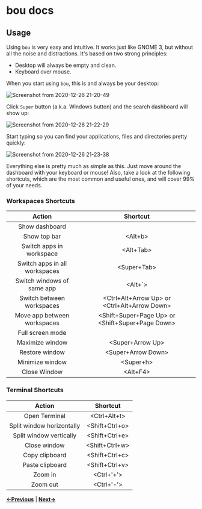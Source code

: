 bou docs
========

Usage
-----

Using `bou` is very easy and intuitive. It works just like GNOME 3, but without
all the noise and distractions. It's based on two strong principles:

- Desktop will always be empty and clean.
- Keyboard over mouse.

When you start using `bou`, this is and always be your desktop:

![Screenshot from 2020-12-26 21-20-49](https://user-images.githubusercontent.com/1381925/103158713-15817d00-47c1-11eb-8e11-547f27ce145a.png)

Click `Super` button (a.k.a. Windows button) and the search dashboard will show up:

![Screenshot from 2020-12-26 21-22-29](https://user-images.githubusercontent.com/1381925/103158712-13b7b980-47c1-11eb-82fa-a43d712dfc4a.png)

Start typing so you can find your applications, files and directories pretty quickly:

![Screenshot from 2020-12-26 21-23-38](https://user-images.githubusercontent.com/1381925/103158709-11555f80-47c1-11eb-98f9-ae7fce7ba718.png)

Everything else is pretty much as simple as this. Just move around the dashboard
with your keyboard or mouse! Also, take a look at the following shortcuts,
which are the most common and useful ones, and will cover 99% of your needs.

### Workspaces Shortcuts

| Action  | Shortcut  |
|:-:|:-:|
| Show dashboard | <Super> |
| Show top bar | <Alt+b> |
| Switch apps in workspace | <Alt+Tab> |
| Switch apps in all workspaces | <Super+Tab> |
| Switch windows of same app | <Alt+`> |
| Switch between workspaces | <Ctrl+Alt+Arrow Up> or <Ctrl+Alt+Arrow Down> |
| Move app between workspaces | <Shift+Super+Page Up> or <Shift+Super+Page Down>   |
| Full screen mode  | <F11> |
| Maximize window  | <Super+Arrow Up> |
| Restore window  | <Super+Arrow Down> |
| Minimize window  | <Super+h> |
| Close Window | <Alt+F4> |

### Terminal Shortcuts

| Action  | Shortcut  |
|:-:|:-:|
| Open Terminal | <Ctrl+Alt+t> |
| Split window horizontally  | <Shift+Ctrl+o> |
| Split window vertically | <Shift+Ctrl+e> |
| Close window | <Shift+Ctrl+w> |
| Copy clipboard | <Shift+Ctrl+c> |
| Paste clipboard | <Shift+Ctrl+v> |
| Zoom in | <Ctrl+'+'> |
| Zoom out | <Ctrl+'-'> |

**[←Previous](install.md)** | **[Next→](screenshots.md)**
